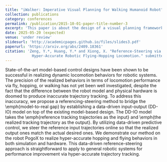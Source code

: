 ```yaml
---
title: "iWalker: Imperative Visual Planning for Walking Humanoid Robot"
collection: publications
category: conferences
permalink: /publication/2015-10-01-paper-title-number-3
excerpt: 'This paper is about the design of a visual planning framework for bipedal robot step planning'
date: 2025-05-20 (expected)
venue: 'under review'
slidesurl: 'http://academicpages.github.io/files/slides3.pdf'
paperurl: 'https://arxiv.org/abs/2409.18361'
citation: 'Zeng, Y.*, Huang, Y.* and Xiong, X. "Reference-Steering via Data-Driven Predictive Control for
            Hyper-Accurate Robotic Flying-Hopping Locomotion." submitted to \textit{IEEE International Conference on Robotics and Automation}, 2024. ($^*$ Denotes equal contribution)'
---
```


State-of-the-art model-based control designs have been shown to be successful in realizing dynamic locomotion behaviors for robotic systems. The precision of the realized behaviors in terms of locomotion performance via fly, hopping, or walking has not yet been well investigated, despite the fact that the difference between the robot model and physical hardware is doomed to produce inaccurate trajectory tracking. To address this inaccuracy, we propose a referencing-steering method to bridge the \emph{model-to-real gap} by establishing a data-driven input-output (DD-IO) model on top of the existing model-based design. The DD-IO model takes the \emph{reference tracking trajectories as the input} and \emph{the realized tracking trajectory as the output}. By utilizing data-driven predictive control, we steer the reference input trajectories online so that the realized output ones match the actual desired ones. We demonstrate our method on the robot PogoX to realize hyper-accurate hopping and flying behaviors in both simulation and hardware. This data-driven reference-steering approach is straightforward to apply to general robotic systems for performance improvement via hyper-accurate trajectory tracking.